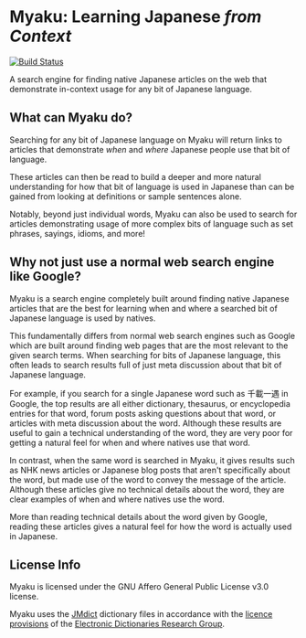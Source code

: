 # Myaku: Learning Japanese _from Context_

[![Build Status](https://travis-ci.org/FriedRice/Myaku.svg?branch=master)](https://travis-ci.org/FriedRice/Myaku)

A search engine for finding native Japanese articles on the web that
demonstrate in-context usage for any bit of Japanese language.

## What can Myaku do?

Searching for any bit of Japanese language on Myaku will return links to
articles that demonstrate _when_ and _where_ Japanese people use that bit of
language.

These articles can then be read to build a deeper and more natural
understanding for how that bit of language is used in Japanese than can be
gained from looking at definitions or sample sentences alone.

Notably, beyond just individual words, Myaku can also be used to search for
articles demonstrating usage of more complex bits of language such as set
phrases, sayings, idioms, and more!


## Why not just use a normal web search engine like Google?

Myaku is a search engine completely built around finding native Japanese
articles that are the best for learning when and where a searched bit of
Japanese language is used by natives.

This fundamentally differs from normal web search engines such as Google which
are built around finding web pages that are the most relevant to the given
search terms. When searching for bits of Japanese language, this often leads to
search results full of just meta discussion about that bit of Japanese
language.

For example, if you search for a single Japanese word such as 千載一遇 in
Google, the top results are all either dictionary, thesaurus, or encyclopedia
entries for that word, forum posts asking questions about that word, or
articles with meta discussion about the word. Although these results are useful
to gain a technical understanding of the word, they are very poor for getting a
natural feel for when and where natives use that word.

In contrast, when the same word is searched in Myaku, it gives results such as
NHK news articles or Japanese blog posts that aren't specifically about the
word, but made use of the word to convey the message of the article. Although
these articles give no technical details about the word, they are clear
examples of when and where natives use the word.

More than reading technical details about the word given by Google, reading
these articles gives a natural feel for how the word is actually used in
Japanese.


## License Info

Myaku is licensed under the GNU Affero General Public License v3.0 license.

Myaku uses the [JMdict][1] dictionary files in accordance with the
[licence provisions][2] of the [Electronic Dictionaries Research Group][3].

[1]: http://www.edrdg.org/jmdict/j_jmdict.html
[2]: http://www.edrdg.org/edrdg/licence.html
[3]: http://www.edrdg.org/
